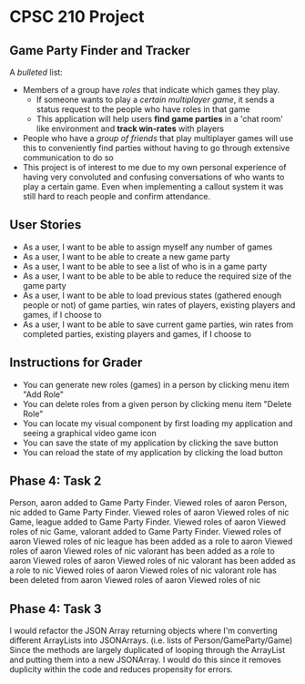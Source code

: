# CPSC 210 Project

## Game Party Finder and Tracker

A *bulleted* list:
- Members of a group have *roles* that indicate which games they play. 
  - If someone wants to play a *certain multiplayer game*, it sends a status request to the people who have roles in that game
  - This application will help users **find game parties** in a 'chat room' like environment and **track win-rates** with players
- People who have a *group of friends* that play multiplayer games will use this to conveniently find parties without having to go through extensive communication to do so
- This project is of interest to me due to my own personal experience of having very convoluted and confusing conversations of who wants to play a certain game. Even when implementing a callout system it was still hard to reach people and confirm attendance.

## User Stories
- As a user, I want to be able to assign myself any number of games
- As a user, I want to be able to create a new game party
- As a user, I want to be able to see a list of who is in a game party
- As a user, I want to be able to be able to reduce the required size of the game party
- As a user, I want to be able to load previous states (gathered enough people or not) of game parties, win rates of players, existing players and games, if I choose to
- As a user, I want to be able to save current game parties, win rates from completed parties, existing players and games, if I choose to

## Instructions for Grader
- You can generate new roles (games) in a person by clicking menu item "Add Role"
- You can delete roles from a given person by clicking menu item "Delete Role"
- You can locate my visual component by first loading my application and seeing a graphical video game icon
- You can save the state of my application by clicking the save button
- You can reload the state of my application by clicking the load button

## Phase 4: Task 2
Person, aaron added to Game Party Finder.
Viewed roles of aaron
Person, nic added to Game Party Finder.
Viewed roles of aaron
Viewed roles of nic
Game, league added to Game Party Finder.
Viewed roles of aaron
Viewed roles of nic
Game, valorant added to Game Party Finder.
Viewed roles of aaron
Viewed roles of nic
league has been added as a role to aaron
Viewed roles of aaron
Viewed roles of nic
valorant has been added as a role to aaron
Viewed roles of aaron
Viewed roles of nic
valorant has been added as a role to nic
Viewed roles of aaron
Viewed roles of nic
valorant role has been deleted from aaron
Viewed roles of aaron
Viewed roles of nic

## Phase 4: Task 3
I would refactor the JSON Array returning objects where I'm converting different ArrayLists into JSONArrays. (i.e. lists of Person/GameParty/Game)
Since the methods are largely duplicated of looping through the ArrayList and putting them into a new JSONArray. I would do this since it removes duplicity within the code and reduces
propensity for errors.